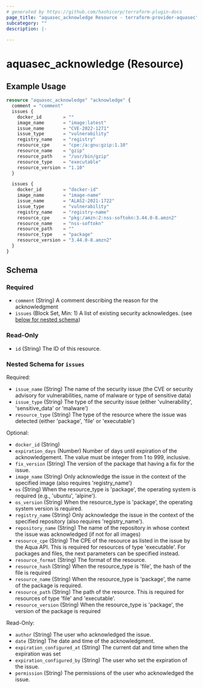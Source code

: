 ```yaml
---
# generated by https://github.com/hashicorp/terraform-plugin-docs
page_title: "aquasec_acknowledge Resource - terraform-provider-aquasec"
subcategory: ""
description: |-
  
---
```


# aquasec_acknowledge (Resource)



## Example Usage

```terraform
resource "aquasec_acknowledge" "acknowledge" {
  comment = "comment"
  issues {
    docker_id        = ""
    image_name       = "image:latest"
    issue_name       = "CVE-2022-1271"
    issue_type       = "vulnerability"
    registry_name    = "registry"
    resource_cpe     = "cpe:/a:gnu:gzip:1.10"
    resource_name    = "gzip"
    resource_path    = "/usr/bin/gzip"
    resource_type    = "executable"
    resource_version = "1.10"
  }

  issues {
    docker_id        = "docker-id"
    image_name       = "image-name"
    issue_name       = "ALAS2-2021-1722"
    issue_type       = "vulnerability"
    registry_name    = "registry-name"
    resource_cpe     = "pkg:/amzn:2:nss-softokn:3.44.0-8.amzn2"
    resource_name    = "nss-softokn"
    resource_path    = ""
    resource_type    = "package"
    resource_version = "3.44.0-8.amzn2"
  }
}
```

<!-- schema generated by tfplugindocs -->
## Schema

### Required

- `comment` (String) A comment describing the reason for the acknowledgment
- `issues` (Block Set, Min: 1) A list of existing security acknowledges. (see [below for nested schema](#nestedblock--issues))

### Read-Only

- `id` (String) The ID of this resource.

<a id="nestedblock--issues"></a>
### Nested Schema for `issues`

Required:

- `issue_name` (String) The name of the security issue (the CVE or security advisory for vulnerabilities, name of malware or type of sensitive data)
- `issue_type` (String) The type of the security issue (either 'vulnerability', 'sensitive_data' or 'malware')
- `resource_type` (String) The type of the resource where the issue was detected (either 'package', 'file' or 'executable')

Optional:

- `docker_id` (String)
- `expiration_days` (Number) Number of days until expiration of the acknowledgement. The value must be integer from 1 to 999, inclusive.
- `fix_version` (String) The version of the package that having a fix for the issue.
- `image_name` (String) Only acknowledge the issue in the context of the specified image (also requires 'registry_name')
- `os` (String) When the resource_type is 'package', the operating system is required (e.g., 'ubuntu', 'alpine').
- `os_version` (String) When the resource_type is 'package', the operating system version is required.
- `registry_name` (String) Only acknowledge the issue in the context of the specified repository (also requires 'registry_name').
- `repository_name` (String) The name of the repository in whose context the issue was acknowledged (if not for all images)
- `resource_cpe` (String) The CPE of the resource as listed in the issue by the Aqua API. This is required for resources of type 'executable'. For packages and files, the next parameters can be specified instead.
- `resource_format` (String) The format of the resource.
- `resource_hash` (String) When the resource_type is 'file', the hash of the file is required
- `resource_name` (String) When the resource_type is 'package', the name of the package is required.
- `resource_path` (String) The path of the resource. This is required for resources of type 'file' and 'executable'.
- `resource_version` (String) When the resource_type is 'package', the version of the package is required

Read-Only:

- `author` (String) The user who acknowledged the issue.
- `date` (String) The date and time of the acknowledgment.
- `expiration_configured_at` (String) The current dat and time when the expiration was set
- `expiration_configured_by` (String) The user who set the expiration of the issue.
- `permission` (String) The permissions of the user who acknowledged the issue.


